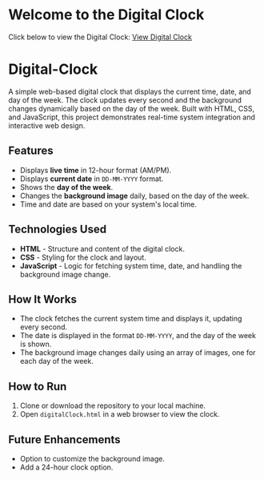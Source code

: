 # Welcome to the Digital Clock
Click below to view the Digital Clock:
[View Digital Clock](./digitalClock.html)

# Digital-Clock
A simple web-based digital clock that displays the current time, date, and day of the week. The clock updates every second and the background changes dynamically based on the day of the week. Built with HTML, CSS, and JavaScript, this project demonstrates real-time system integration and interactive web design.

## Features
- Displays **live time** in 12-hour format (AM/PM).
- Displays **current date** in `DD-MM-YYYY` format.
- Shows the **day of the week**.
- Changes the **background image** daily, based on the day of the week.
- Time and date are based on your system's local time.

## Technologies Used
- **HTML** - Structure and content of the digital clock.
- **CSS** - Styling for the clock and layout.
- **JavaScript** - Logic for fetching system time, date, and handling the background image change.

## How It Works
- The clock fetches the current system time and displays it, updating every second.
- The date is displayed in the format `DD-MM-YYYY`, and the day of the week is shown.
- The background image changes daily using an array of images, one for each day of the week.

## How to Run
1. Clone or download the repository to your local machine.
2. Open `digitalClock.html` in a web browser to view the clock.

## Future Enhancements
- Option to customize the background image.
- Add a 24-hour clock option.
